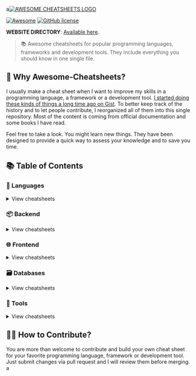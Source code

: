 a[![AWESOME CHEATSHEETS LOGO](_design/cover_github@2x.png)](https://lecoupa.github.io/awesome-cheatsheets/)

[![Awesome](https://awesome.re/badge.svg)](https://awesome.re) [![GitHub license](https://img.shields.io/badge/license-MIT-blue.svg)](https://github.com/LeCoupa/awesome-cheatsheets/blob/master/LICENSE)

**WEBSITE DIRECTORY**: [Available here](https://lecoupa.github.io/awesome-cheatsheets/).

> 📚 Awesome cheatsheets for popular programming languages, frameworks and development tools. They include everything you should know in one single file.

## 🤔 Why Awesome-Cheatsheets?

I usually make a cheat sheet when I want to improve my skills in a programming language, a framework or a development tool. [I started doing these kinds of things a long time ago on Gist](https://gist.github.com/LeCoupa). To better keep track of the history and to let people contribute, I reorganized all of them into this single repository. Most of the content is coming from official documentation and some books I have read.

Feel free to take a look. You might learn new things. They have been designed to provide a quick way to assess your knowledge and to save you time.

## 📚 Table of Contents

### 📃 Languages

<details>
<summary>View cheatsheets</summary>

#### Command line interface

- [Bash](languages/bash.sh)

#### Imperative

- [C](languages/C.txt)
- [C#](languages/C%23.txt)
- [Go](languages/golang.md)
- [Java](languages/java.md)
- [PHP](languages/php.php)
- [Python](languages/python.md)

#### Functional

- [JavaScript](languages/javascript.js)

</details>

### 📦 Backend

<details>
<summary>View cheatsheets</summary>

#### PHP

- [Laravel](backend/laravel.php)

#### Python

- [Django](backend/django.py)

#### Javascript

- [Adonis.js](backend/adonis.js)
- [Feathers.js](backend/feathers.js)
- [Moleculer](backend/moleculer.js)
- [Node.js](backend/node.js)
- [Sails.js](backend/sails.js)
  </details>

### 🌐 Frontend

<details>
<summary>View cheatsheets</summary>

#### Basics

- [HTML5](frontend/html5.html)

#### Frameworks

- [React.js](frontend/react.js)
- [Vue.js](frontend/vue.js)
- [Tailwind.css](frontend/tailwind.css)
- [Ember.js](frontend/ember.js)
- [Angular (2+)](frontend/angular.js)
- [AngularJS](frontend/angularjs.js)
  </details>

### 🗃️ Databases

<details>
<summary>View cheatsheets</summary>

#### SQL

- [MySQL](databases/mysql.sh)

#### NoSQL

- [Redis](databases/redis.sh)
  </details>

### 🔧 Tools

<details>
<summary>View cheatsheets</summary>

#### Development

- [cURL](tools/curl.sh)
- [Drush](tools/drush.sh)
- [Elasticsearch](tools/elasticsearch.js)
- [Emmet](tools/emmet.md)
- [Git](tools/git.sh)
- [Puppeteer](tools/puppeteer.js)
- [Sublime Text](tools/sublime_text.md)
- [VIM](tools/vim.txt)
- [Visual Studio Code](tools/vscode.md)
- [Xcode](tools/xcode.txt)

#### Infrastructure

- [AWS CLI](tools/aws.sh)
- [Docker](tools/docker.sh)
- [Heroku CLI](tools/heroku.sh)
- [Kubernetes](tools/kubernetes.md)
- [Nanobox Boxfile](tools/nanobox_boxfile.yml)
- [Nanobox CLI](tools/nanobox_cli.sh)
- [Nginx](tools/nginx.sh)
- [PM2](tools/pm2.sh)
- [Ubuntu](tools/ubuntu.sh)
  </details>

## 🙌🏼 How to Contribute?

You are more than welcome to contribute and build your own cheat sheet for your favorite programming language, framework or development tool. Just submit changes via pull request and I will review them before merging.
a
